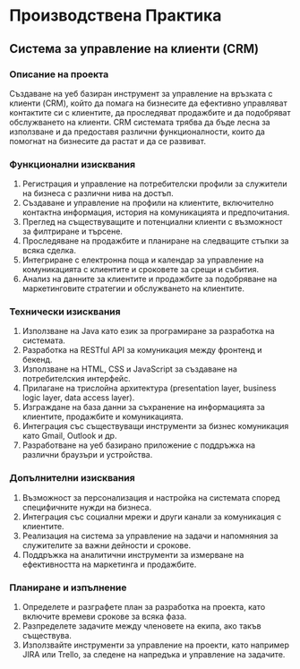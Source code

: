 # Производствена Практика

## Система за управление на клиенти (CRM)

### Описание на проекта

Създаване на уеб базиран инструмент за управление на връзката с клиенти (CRM), който да помага на бизнесите да ефективно управляват контактите си с клиентите, да проследяват продажбите и да подобряват обслужването на клиенти. CRM системата трябва да бъде лесна за използване и да предоставя различни функционалности, които да помогнат на бизнесите да растат и да се развиват.

### Функционални изисквания

1. Регистрация и управление на потребителски профили за служители на бизнеса с различни нива на достъп.
2. Създаване и управление на профили на клиентите, включително контактна информация, история на комуникацията и предпочитания.
3. Преглед на съществуващите и потенциални клиенти с възможност за филтриране и търсене.
4. Проследяване на продажбите и планиране на следващите стъпки за всяка сделка.
5. Интегриране с електронна поща и календар за управление на комуникацията с клиентите и сроковете за срещи и събития.
6. Анализ на данните за клиентите и продажбите за подобряване на маркетинговите стратегии и обслужването на клиентите.

### Технически изисквания

1. Използване на Java като език за програмиране за разработка на системата.
2. Разработка на RESTful API за комуникация между фронтенд и бекенд.
3. Използване на HTML, CSS и JavaScript за създаване на потребителския интерфейс.
4. Прилагане на трислойна архитектура (presentation layer, business logic layer, data access layer).
5. Изграждане на база данни за съхранение на информацията за клиентите, продажбите и комуникацията.
6. Интеграция със съществуващи инструменти за бизнес комуникация като Gmail, Outlook и др.
7. Разработване на уеб базирано приложение с поддръжка на различни браузъри и устройства.

### Допълнителни изисквания

1. Възможност за персонализация и настройка на системата според специфичните нужди на бизнеса.
2. Интеграция със социални мрежи и други канали за комуникация с клиентите.
3. Реализация на система за управление на задачи и напомняния за служителите за важни дейности и срокове.
4. Поддръжка на аналитични инструменти за измерване на ефективността на маркетинга и продажбите.

### Планиране и изпълнение

1. Определете и разграфете план за разработка на проекта, като включите времеви срокове за всяка фаза.
2. Разпределете задачите между членовете на екипа, ако такъв съществува.
3. Използвайте инструменти за управление на проекти, като например JIRA или Trello, за следене на напредъка и управление на задачите.